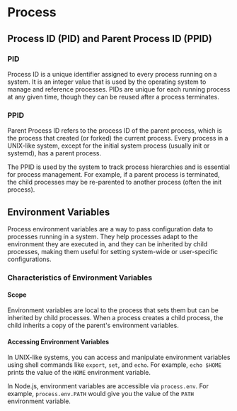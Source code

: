 # Process

## Process ID (PID) and Parent Process ID (PPID)

### PID

Process ID is a unique identifier assigned to every process running on a system. It is an integer value that is used by the operating system to manage and reference processes. PIDs are unique for each running process at any given time, though they can be reused after a process terminates.

### PPID

Parent Process ID refers to the process ID of the parent process, which is the process that created (or forked) the current process. Every process in a UNIX-like system, except for the initial system process (usually init or systemd), has a parent process.

The PPID is used by the system to track process hierarchies and is essential for process management. For example, if a parent process is terminated, the child processes may be re-parented to another process (often the init process).

## Environment Variables

Process environment variables are a way to pass configuration data to processes running in a system. They help processes adapt to the environment they are executed in, and they can be inherited by child processes, making them useful for setting system-wide or user-specific configurations.

### Characteristics of Environment Variables

#### Scope

Environment variables are local to the process that sets them but can be inherited by child processes. When a process creates a child process, the child inherits a copy of the parent's environment variables.

#### Accessing Environment Variables

In UNIX-like systems, you can access and manipulate environment variables using shell commands like `export`, `set`, and `echo`. For example, `echo $HOME` prints the value of the `HOME` environment variable.

In Node.js, environment variables are accessible via `process.env`. For example, `process.env.PATH` would give you the value of the `PATH` environment variable.
